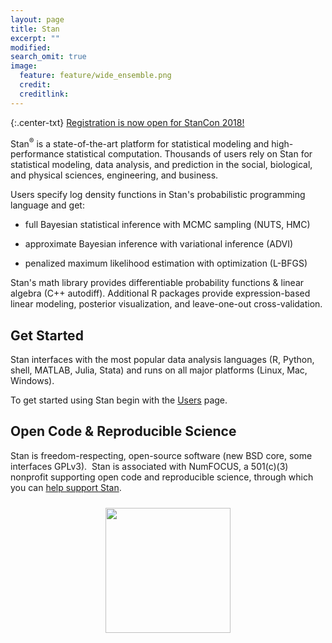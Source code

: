 ```yaml
---
layout: page
title: Stan
excerpt: ""
modified:
search_omit: true
image:
  feature: feature/wide_ensemble.png
  credit:
  creditlink:
---
```


{:.center-txt}
[Registration is now open for StanCon 2018!](/events/stancon2018)

Stan<sup>&reg;</sup> is a state-of-the-art platform for statistical modeling
and high-performance statistical computation.  Thousands of users rely
on Stan for statistical modeling, data analysis, and prediction in
the social, biological, and physical sciences, engineering, and
business.

Users specify log density functions in Stan's probabilistic
programming language and get:

* full Bayesian statistical inference with MCMC sampling <span
class="note">(NUTS, HMC)</span>

* approximate Bayesian inference with variational inference <span
class="note">(ADVI)</span>

* penalized maximum likelihood estimation with optimization <span
class="note">(L-BFGS)</span>

Stan's math library provides differentiable probability functions
&amp; linear algebra <span class="note">(C++ autodiff)</span>.
Additional R packages provide expression-based linear modeling,
posterior visualization, and leave-one-out cross-validation.

## Get Started

Stan interfaces with the most popular data analysis languages <span
class="note">(R, Python, shell, MATLAB, Julia, Stata)</span> and runs
on all major platforms <span class="note">(Linux, Mac,
Windows)</span>.

To get started using Stan begin with the [Users](/users/) page.

## Open Code &amp; Reproducible Science

Stan is freedom-respecting, open-source software <span
class="note">(new BSD core, some interfaces GPLv3)</span>.&nbsp; Stan
is associated with NumFOCUS, a 501(c)(3) nonprofit supporting open code
and reproducible science, through which you can [help support
Stan](/support/).

<center style="padding: 0.75em 0 0 0">
<a href="http://numfocus.org"><img width="200" src="images/numfocus.png" /></a>
</center>
